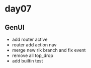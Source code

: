 # day07

## GenUI

- add router active
- router add action nav
- merge new rik branch and fix event
- remove all top_drop
- add builtin test